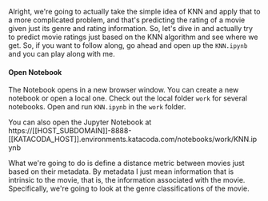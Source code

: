 Alright, we're going to actually take the simple idea of KNN and apply that to a more complicated problem, and that's predicting the rating of a movie given just its genre and rating information. So, let's dive in and actually try to predict movie ratings just based on the KNN algorithm and see where we get. So, if you want to follow along, go ahead and open up the `KNN.ipynb` and you can play along with me.

#### Open Notebook
The Notebook opens in a new browser window. You can create a new notebook or open a local one. Check out the local folder `work` for several notebooks. Open and run `KNN.ipynb` in the `work` folder.

You can also open the Jupyter Notebook at https://[[HOST_SUBDOMAIN]]-8888-[[KATACODA_HOST]].environments.katacoda.com/notebooks/work/KNN.ipynb

What we're going to do is define a distance metric between movies just based on their metadata. By metadata I just mean information that is intrinsic to the movie, that is, the information associated with the movie. Specifically, we're going to look at the genre classifications of the movie.
